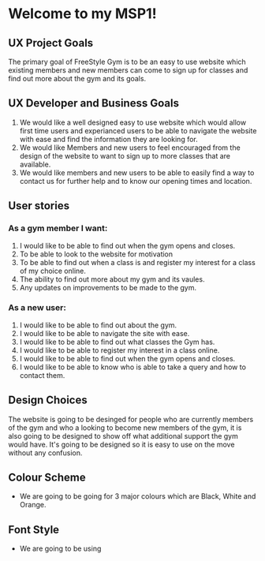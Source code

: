 # Welcome to my MSP1!

## UX Project Goals

The primary goal of FreeStyle Gym is to be an easy to use website which existing members and new members can come to sign up for classes and find out more about the gym and its goals.

## UX Developer and Business Goals

1. We would like a well designed easy to use website which would allow first time users and experianced users to be able to navigate the website with ease and find the information they are looking for.
2. We would like Members and new users to feel encouraged from the design of the website to want to sign up to more classes that are available.
3. We would like members and new users to be able to easily find a way to contact us for further help and to know our opening times and location.

## User stories
### As a gym member I want:
1. I would like to be able to find out when the gym opens and closes.
2. To be able to look to the website for motivation
3. To be able to find out when a class is and register my interest for a class of my choice online.
4. The ability to find out more about my gym and its vaules.
5. Any updates on improvements to be made to the gym.
### As a new user:
1. I would like to be able to find out about the gym.
2. I would like to be able to navigate the site with ease.
3. I would like to be able to find out what classes the Gym has.
4. I would like to be able to register my interest in a class online.
5. I would like to be able to find out when the gym opens and closes.
6. I would like to be able to know who is able to take a query and how to contact them.

## Design Choices

The website is going to be desinged for people who are currently members of the gym and who a looking to become new members of the gym, it is also going to be designed to show off what additional support the gym would have. It's going to be designed so it is easy to use on the move without any confusion.

## Colour Scheme
* We are going to be going for 3 major colours which are Black, White and Orange.

## Font Style
* We are going to be using